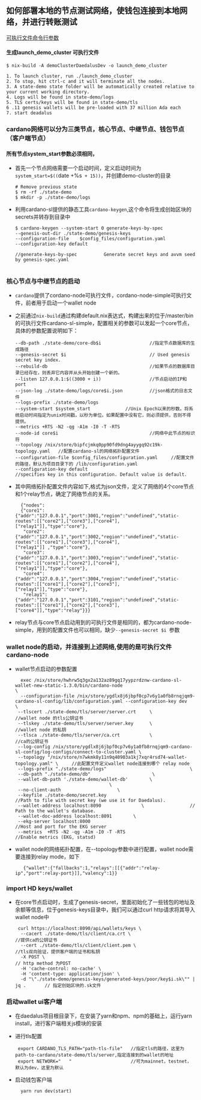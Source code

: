 ## 如何部署本地的节点测试网络，使钱包连接到本地网络，并进行转账测试

[可执行文件命令行参数](https://cardanodocs.com/technical/cli-options/)

#### 生成launch_demo_cluster 可执行文件
  ```
  $ nix-build -A demoClusterDaedalusDev -o launch_demo_cluster

  1. To launch cluster, run ./launch_demo_cluster
  2. To stop, hit ctrl-c and it will terminate all the nodes.
  3. A state-demo state folder will be automatically created relative to your current working directory.
  4. Logs will be found in state-demo/logs
  5. TLS certs/keys will be found in state-demo/tls
  6 .11 genesis wallets will be pre-loaded with 37 million Ada each
  7. start deadalus 
 ```

### cardano网络可以分为三类节点，核心节点、中继节点、钱包节点（客户端节点）
#### 所有节点system_start参数必须相同，
* 首先一个节点网络需要一个启动时间，定义启动时间为 `system_start=$((`date +%s` + 15))`，并创建demo-cluster的目录
  ```
  # Remove previous state
  $ rm -rf ./state-demo
  $ mkdir -p ./state-demo/logs
  ```

* 利用cardano-sl提供的静态工具`cardano-keygen`,这个命令将生成创始区块的secrets并转存到目录中
  ```
  $ cardano-keygen --system-start 0 generate-keys-by-spec 
  --genesis-out-dir ./state-demo/genesis-keys 
  --configuration-file    $config_files/configuration.yaml 
  --configuration-key default
  
  //generate-keys-by-spec          Generate secret keys and avvm seed by genesis-spec.yaml
  
  
  ```
  
 ### 核心节点与中继节点的启动

* `cardano`提供了cordano-node可执行文件，cordano-node-simple可执行文件，前者用于启动一个wallet node





* 之前通过`nix-build`通过构建default.nix表达式，构建出来的位于/master/bin的可执行文件cardano-sl-simple，配置相关的参数可以发起一个core节点，具体的参数配置说明如下：

  ```
  --db-path ./state-demo/core-db$i                  //指定节点数据库的生成路径
  --genesis-secret $i                               // Used genesis secret key index.
  --rebuild-db                                      //如果节点的数据库目录已经存在，则丢弃它内容并从头开始创建一个新的。               
  --listen 127.0.0.1:$((3000 + i))                  //节点启动的IP和port
  --json-log ./state-demo/logs/core$i.json          //json格式的日志文件
  --logs-prefix ./state-demo/logs 
  --system-start $system_start             //Unix Epoch以来的秒数。将系统启动时间指定为unix时间戳，以秒为单位。如果配置中没有它，则必须提供，否则不得提供。
  --metrics +RTS -N2 -qg -A1m -I0 -T -RTS 
  --node-id core$i                                  //网络中此节点的标识符
  --topology /nix/store/bipfcjmkq0pp90fd9dng4ayygq92c19k-topology.yaml   //配置cardano-sl的网络拓扑配置文件
  --configuration-file $config_files/configuration.yaml     //配置文件的路径，默认为项目目录下的 /lib/configuration.yaml
  --configuration-key default                               //specifies key in this configuration. Default value is default.
  ```
* 其中网络拓扑配置文件内容如下,格式为json文件，定义了网络的4个core节点和1个relay节点，确定了网络节点的关系。
  ```
    {"nodes":
    {"core1":{"addr":"127.0.0.1","port":3001,"region":"undefined","static-routes":[["core2"],["core3"],["core4"],                                ["relay1"]],"type":"core"},
     "core2":{"addr":"127.0.0.1","port":3002,"region":"undefined","static-routes":[["core1"],["core3"],["core4"],                                ["relay1"]] ,"type":"core"},
     "core3":{"addr":"127.0.0.1","port":3003,"region":"undefined","static-routes":[["core1"],["core2"],["core4"],                                ["relay1"]],"type":"core"},
     "core4":{"addr":"127.0.0.1","port":3004,"region":"undefined","static-routes":[["core1"],["core2"],["core3"],                                ["relay1"]],"type":"core"},
     "relay1":{"addr":"127.0.0.1","port":3101,"region":"undefined","static-routes":[["core1"],["core2"],["core3"],                                ["core4"]],"type":"relay"}}}
  ```
* relay节点与core节点启动用到的可执行文件是相同的，都为cardano-node-simple，用到的配置文件也可以相同，缺少` --genesis-secret $i  `参数
  
### wallet node的启动，并连接到上述网络,使用的是可执行文件cardano-node

   * wallet节点启动的参数配置
   
      ```
        exec /nix/store/hwhrw5q3gx2a132az89gq17yypzrdznw-cardano-sl-wallet-new-static-1.3.0/bin/cardano-node                                     \
        --configuration-file /nix/store/ygdlx8j6jbpf0cp7v6y1a0fb8rnqjqm9-cardano-sl-config/lib/configuration.yaml --configuration-key dev                                           \
       --tlscert ./state-demo/tls/server/server.crt     \                       //wallet node 的tls公钥证书
       --tlskey ./state-demo/tls/server/server.key      \                       //wallet node 的私钥
       --tlsca ./state-demo/tls/server/ca.crt           \                       //ca的公钥证书
       --log-config /nix/store/ygdlx8j6jbpf0cp7v6y1a0fb8rnqjqm9-cardano-sl-config/log-configs/connect-to-cluster.yaml \
       --topology "/nix/store/n7wkmk8y11n9q40903a1kj7xqr4rsd74-wallet-topology.yaml" \     //此配置文件定义wallet node连接到哪个 relay node
       --logs-prefix "./state-demo/logs"                               \
       --db-path "./state-demo/db"                       \
       --wallet-db-path './state-demo/wallet-db'        \
                                         \
       --no-client-auth                     \
       --keyfile ./state-demo/secret.key                               //Path to file with secret key (we use it for Daedalus).
       --wallet-address localhost:8090               \                 // Path to the wallet's database.
       --wallet-doc-address localhost:8091        \
       --ekg-server localhost:8000                                       //Host and port for the EKG server
       --metrics  +RTS -N2 -qg -A1m -I0 -T -RTS                         //Enable metrics (EKG, statsd)
      ```
   * wallet node的网络拓扑配置，在--topology参数中进行配置，wallet node需要连接到relay mode，如下
     ```
        {"wallet":{"fallbacks":1,"relays":[[{"addr":"relay-ip","port":relay-port}]],"valency":1}}
     ```
 ### import HD keys/wallet 
  
   * 在core节点启动时，生成了genesis-secret，里面初始化了一些钱包的地址及余额等信息，位于genesis-keys目录中，我们可以通过curl http请求将其导入wallet node中

      ```
       curl https://localhost:8090/api/wallets/keys \ 
        --cacert ./state-demo/tls/client/ca.crt \                         //提供ca的公钥证书
        --cert ./state-demo/tls/client/client.pem \                       //tls双向验证，提供客户端的证书和私钥
        -X POST \                                                         // http method 为POST
        -H 'cache-control: no-cache' \                    
        -H 'content-type: application/json' \         
        -d "\"./state-demo/genesis-keys/generated-keys/poor/key$i.sk\"" | jq .       // 指定创始区块的.sk文件
      ```
 
### 启动wallet ui客户端
     
  * 在daedalus项目根目录下，在安装了yarn和npm、npm的基础上，运行yarn install，进行客户端相关js模块的安装
     
  * 进行tls配置
     
      ```
       export CARDANO_TLS_PATH="path-tls-file"   //指定tls的路径，这里为path-to-cardano/state-demo/tls/server,指定连接到的wallet的地址
       export NETWORK="   "                      //可为mainnet，testnet，默认为dev，这里为默认
      ```
  * 启动钱包客户端
     
     ```
       yarn run dev(start)
     ```
    
  
